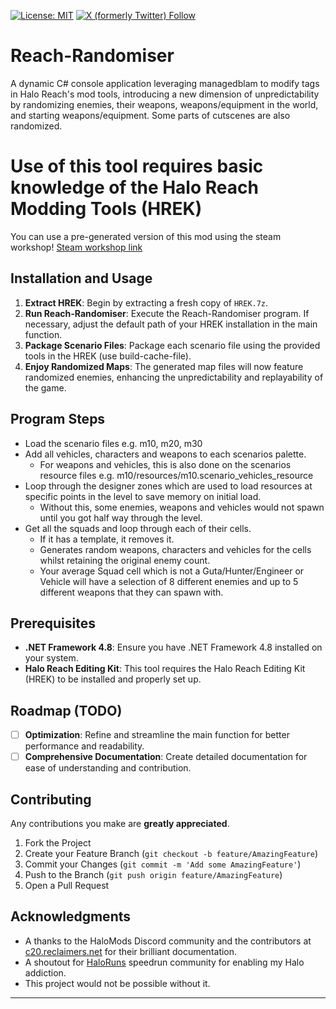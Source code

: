 [![License: MIT](https://img.shields.io/badge/License-MIT-yellow.svg)](https://opensource.org/licenses/MIT)
<a href="https://twitter.com/danosw_">
![X (formerly Twitter) Follow](https://img.shields.io/twitter/follow/danosw_)
</a>

# Reach-Randomiser

A dynamic C# console application leveraging managedblam to modify tags in Halo Reach's mod tools, introducing a new dimension of unpredictability by randomizing enemies, their weapons, weapons/equipment in the world, and starting weapons/equipment. Some parts of cutscenes are also randomized.

# Use of this tool requires basic knowledge of the Halo Reach Modding Tools (HREK)

You can use a pre-generated version of this mod using the steam workshop!
[Steam workshop link](https://steamcommunity.com/sharedfiles/filedetails/?id=3106219376)

## Installation and Usage
1. **Extract HREK**: Begin by extracting a fresh copy of `HREK.7z`.
2. **Run Reach-Randomiser**: Execute the Reach-Randomiser program. If necessary, adjust the default path of your HREK installation in the main function.
3. **Package Scenario Files**: Package each scenario file using the provided tools in the HREK (use build-cache-file).
4. **Enjoy Randomized Maps**: The generated map files will now feature randomized enemies, enhancing the unpredictability and replayability of the game.

## Program Steps

- Load the scenario files e.g. m10, m20, m30
- Add all vehicles, characters and weapons to each scenarios palette.
  - For weapons and vehicles, this is also done on the scenarios resource files e.g. m10/resources/m10.scenario_vehicles_resource
- Loop through the designer zones which are used to load resources at specific points in the level to save memory on initial load.
  - Without this, some enemies, weapons and vehicles would not spawn until you got half way through the level.
- Get all the squads and loop through each of their cells.
  - If it has a template, it removes it.
  - Generates random weapons, characters and vehicles for the cells whilst retaining the original enemy count.
  - Your average Squad cell which is not a Guta/Hunter/Engineer or Vehicle will have a selection of 8 different enemies and up to 5 different weapons that they can spawn with.

## Prerequisites

- **.NET Framework 4.8**: Ensure you have .NET Framework 4.8 installed on your system.
- **Halo Reach Editing Kit**: This tool requires the Halo Reach Editing Kit (HREK) to be installed and properly set up.

## Roadmap (TODO)

- [ ] **Optimization**: Refine and streamline the main function for better performance and readability.
- [ ] **Comprehensive Documentation**: Create detailed documentation for ease of understanding and contribution.

## Contributing

Any contributions you make are **greatly appreciated**.

1. Fork the Project
2. Create your Feature Branch (`git checkout -b feature/AmazingFeature`)
3. Commit your Changes (`git commit -m 'Add some AmazingFeature'`)
4. Push to the Branch (`git push origin feature/AmazingFeature`)
5. Open a Pull Request

## Acknowledgments

- A thanks to the HaloMods Discord community and the contributors at [c20.reclaimers.net](https://c20.reclaimers.net) for their brilliant documentation.
- A shoutout for [HaloRuns](https://haloruns.com) speedrun community for enabling my Halo addiction.
- This project would not be possible without it.

---
